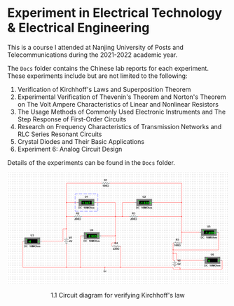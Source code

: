 # Experiment in Electrical Technology & Electrical Engineering

This is a course I attended at Nanjing University of Posts and Telecommunications during the 2021-2022 academic year.

The `Docs` folder contains the Chinese lab reports for each experiment. These experiments include but are not limited to the following:

1. Verification of Kirchhoff's Laws and Superposition Theorem
2. Experimental Verification of Thevenin's Theorem and Norton's Theorem on The Volt Ampere Characteristics of Linear and Nonlinear Resistors
3. The Usage Methods of Commonly Used Electronic Instruments and The Step Response of First-Order Circuits
4. Research on Frequency Characteristics of Transmission Networks and RLC Series Resonant Circuits
5. Crystal Diodes and Their Basic Applications
6. Experiment 6: Analog Circuit Design

Details of the experiments can be found in the `Docs` folder.

![image](https://github.com/DarthEricXD/Experiment-in-Electrical-Technology-and-Electrical-Engineering/blob/main/pics/1.1%20Circuit%20diagram%20for%20verifying%20Kirchhoff's%20law.png)
<p align="center">1.1 Circuit diagram for verifying Kirchhoff's law</p>


